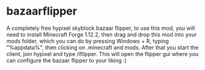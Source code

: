 # bazaarflipper
A completely free hypixel skyblock bazaar flipper, to use this mod, you will need to install Minecraft Forge 1.12.2, then drag and drop this mod into your mods folder, which you can do by pressing Windows + R, typing "%appdata%", then clicking on .minecraft and mods. After that you start the client, join hypixel and type /iflipper. This will open the flipper gui where you can configure the bazaar flipper to your liking :)

